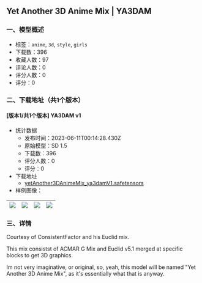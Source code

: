 ## Yet Another 3D Anime Mix | YA3DAM
### 一、模型概述

- 标签：`anime`, `3d`, `style`, `girls`
- 下载数：396
- 收藏人数：97
- 评论人数：0
- 评分人数：0
- 评分：0

### 二、下载地址（共1个版本）

#### [版本1/共1个版本] YA3DAM v1

- 统计数据
  - 发布时间：2023-06-11T00:14:28.430Z
  - 原始模型：SD 1.5
  - 下载数：396
  - 评分人数：0
  - 评分：0
- 下载地址
  - [yetAnother3DAnimeMix_ya3damV1.safetensors](https://civitai.com/api/download/models/93420)
- 样例图像：

| <img src="https://image.civitai.com/xG1nkqKTMzGDvpLrqFT7WA/58410bc0-b657-4b07-863a-c552a87b672b/width=450/1102470.jpeg" /> | <img src="https://image.civitai.com/xG1nkqKTMzGDvpLrqFT7WA/670e08d4-6367-4911-8e40-5d7528062d38/width=450/1102707.jpeg" /> | <img src="https://image.civitai.com/xG1nkqKTMzGDvpLrqFT7WA/a35986a8-0838-456e-af02-97cd8e3ca1f0/width=450/1102483.jpeg" /> | <img src="https://image.civitai.com/xG1nkqKTMzGDvpLrqFT7WA/23861a90-abed-493a-91a0-c585f27c2e24/width=450/1102709.jpeg" /> |
| ---- | ---- | ---- | ---- |


### 三、详情
<p>Courtesy of ConsistentFactor and his Euclid mix.</p><p>This mix consistst of ACMAR G Mix and Euclid v5.1 merged at specific blocks to get 3D graphics.</p><p>Im not very imaginative, or original, so, yeah, this model will be named "Yet Another 3D Anime Mix", as it's essentially what that is anyway.</p>